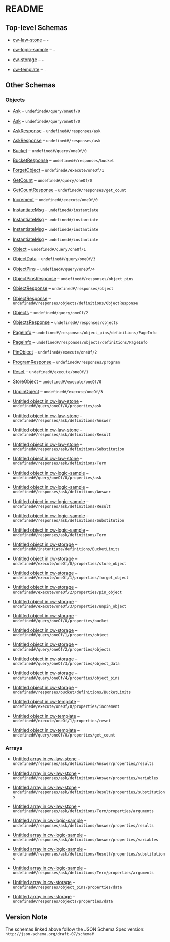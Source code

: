 # README

## Top-level Schemas

* [cw-law-stone](./cw-law-stone.md "CW Law StoneOverviewThe cw-law-stone smart contract aims to provide GaaS (i") – `-`

* [cw-logic-sample](./cw-logic-sample.md "CW Logic SampleSample contract to query the OKP4 logic module") – `-`

* [cw-storage](./cw-storage.md "CW StorageOverviewThe cw-storage smart contract enables the storage of arbitrary objects in any Cosmos blockchains using the CosmWasm framework") – `-`

* [cw-template](./cw-template.md "CW TemplateBase smart contract to start coding into the blockchain 🚀") – `-`

## Other Schemas

### Objects

* [Ask](./cw-law-stone-querymsg-oneof-ask.md "If not broken, ask the logic module the provided query with the law program loaded") – `undefined#/query/oneOf/0`

* [Ask](./cw-logic-sample-querymsg-oneof-ask.md "Ask returns the evaluation of the query using the program context through the logic module") – `undefined#/query/oneOf/0`

* [AskResponse](./cw-law-stone-responses-askresponse.md) – `undefined#/responses/ask`

* [AskResponse](./cw-logic-sample-responses-askresponse.md) – `undefined#/responses/ask`

* [Bucket](./cw-storage-querymsg-oneof-bucket.md "Bucket returns the bucket information") – `undefined#/query/oneOf/0`

* [BucketResponse](./cw-storage-responses-bucketresponse.md "BucketResponse is the response of the Bucket query") – `undefined#/responses/bucket`

* [ForgetObject](./cw-storage-executemsg-oneof-forgetobject.md "ForgetObject first unpin the object from the bucket for the considered sender, then remove it from the storage if it is not pinned anymore") – `undefined#/execute/oneOf/1`

* [GetCount](./cw-template-querymsg-oneof-getcount.md "GetCount returns the current count as a json-encoded number") – `undefined#/query/oneOf/0`

* [GetCountResponse](./cw-template-responses-getcountresponse.md "We define a custom struct for each query response") – `undefined#/responses/get_count`

* [Increment](./cw-template-executemsg-oneof-increment.md "Execute an increment message") – `undefined#/execute/oneOf/0`

* [InstantiateMsg](./cw-law-stone-instantiatemsg.md "Instantiate message") – `undefined#/instantiate`

* [InstantiateMsg](./cw-logic-sample-instantiatemsg.md "Instantiate messages") – `undefined#/instantiate`

* [InstantiateMsg](./cw-storage-instantiatemsg.md "Instantiate messages") – `undefined#/instantiate`

* [InstantiateMsg](./cw-template-instantiatemsg.md "Instantiate messages") – `undefined#/instantiate`

* [Object](./cw-storage-querymsg-oneof-object.md "Object returns the object information with the given id") – `undefined#/query/oneOf/1`

* [ObjectData](./cw-storage-querymsg-oneof-objectdata.md "ObjectData returns the content of the object with the given id") – `undefined#/query/oneOf/3`

* [ObjectPins](./cw-storage-querymsg-oneof-objectpins.md "ObjectPins returns the list of addresses that pinned the object with the given id with support for pagination") – `undefined#/query/oneOf/4`

* [ObjectPinsResponse](./cw-storage-responses-objectpinsresponse.md "ObjectPinsResponse is the response of the GetObjectPins query") – `undefined#/responses/object_pins`

* [ObjectResponse](./cw-storage-responses-objectresponse.md "ObjectResponse is the response of the Object query") – `undefined#/responses/object`

* [ObjectResponse](./cw-storage-responses-objectsresponse-definitions-objectresponse.md "ObjectResponse is the response of the Object query") – `undefined#/responses/objects/definitions/ObjectResponse`

* [Objects](./cw-storage-querymsg-oneof-objects.md "Objects returns the list of objects in the bucket with support for pagination") – `undefined#/query/oneOf/2`

* [ObjectsResponse](./cw-storage-responses-objectsresponse.md "ObjectsResponse is the response of the Objects query") – `undefined#/responses/objects`

* [PageInfo](./cw-storage-responses-objectpinsresponse-definitions-pageinfo.md "PageInfo is the page information returned for paginated queries") – `undefined#/responses/object_pins/definitions/PageInfo`

* [PageInfo](./cw-storage-responses-objectsresponse-definitions-pageinfo.md "PageInfo is the page information returned for paginated queries") – `undefined#/responses/objects/definitions/PageInfo`

* [PinObject](./cw-storage-executemsg-oneof-pinobject.md "PinObject pins the object in the bucket for the considered sender") – `undefined#/execute/oneOf/2`

* [ProgramResponse](./cw-law-stone-responses-programresponse.md "ProgramResponse carry elements to locate the program in a cw-storage contract") – `undefined#/responses/program`

* [Reset](./cw-template-executemsg-oneof-reset.md "Reset counter to the specified value") – `undefined#/execute/oneOf/1`

* [StoreObject](./cw-storage-executemsg-oneof-storeobject.md "StoreObject store an object to the bucket and make the sender the owner of the object") – `undefined#/execute/oneOf/0`

* [UnpinObject](./cw-storage-executemsg-oneof-unpinobject.md "UnpinObject unpins the object in the bucket for the considered sender") – `undefined#/execute/oneOf/3`

* [Untitled object in cw-law-stone](./cw-law-stone-querymsg-oneof-ask-properties-ask.md) – `undefined#/query/oneOf/0/properties/ask`

* [Untitled object in cw-law-stone](./cw-law-stone-responses-askresponse-definitions-answer.md) – `undefined#/responses/ask/definitions/Answer`

* [Untitled object in cw-law-stone](./cw-law-stone-responses-askresponse-definitions-result.md) – `undefined#/responses/ask/definitions/Result`

* [Untitled object in cw-law-stone](./cw-law-stone-responses-askresponse-definitions-substitution.md) – `undefined#/responses/ask/definitions/Substitution`

* [Untitled object in cw-law-stone](./cw-law-stone-responses-askresponse-definitions-term.md) – `undefined#/responses/ask/definitions/Term`

* [Untitled object in cw-logic-sample](./cw-logic-sample-querymsg-oneof-ask-properties-ask.md) – `undefined#/query/oneOf/0/properties/ask`

* [Untitled object in cw-logic-sample](./cw-logic-sample-responses-askresponse-definitions-answer.md) – `undefined#/responses/ask/definitions/Answer`

* [Untitled object in cw-logic-sample](./cw-logic-sample-responses-askresponse-definitions-result.md) – `undefined#/responses/ask/definitions/Result`

* [Untitled object in cw-logic-sample](./cw-logic-sample-responses-askresponse-definitions-substitution.md) – `undefined#/responses/ask/definitions/Substitution`

* [Untitled object in cw-logic-sample](./cw-logic-sample-responses-askresponse-definitions-term.md) – `undefined#/responses/ask/definitions/Term`

* [Untitled object in cw-storage](./cw-storage-instantiatemsg-definitions-bucketlimits.md "BucketLimits is the type of the limits of a bucket") – `undefined#/instantiate/definitions/BucketLimits`

* [Untitled object in cw-storage](./cw-storage-executemsg-oneof-storeobject-properties-store_object.md) – `undefined#/execute/oneOf/0/properties/store_object`

* [Untitled object in cw-storage](./cw-storage-executemsg-oneof-forgetobject-properties-forget_object.md) – `undefined#/execute/oneOf/1/properties/forget_object`

* [Untitled object in cw-storage](./cw-storage-executemsg-oneof-pinobject-properties-pin_object.md) – `undefined#/execute/oneOf/2/properties/pin_object`

* [Untitled object in cw-storage](./cw-storage-executemsg-oneof-unpinobject-properties-unpin_object.md) – `undefined#/execute/oneOf/3/properties/unpin_object`

* [Untitled object in cw-storage](./cw-storage-querymsg-oneof-bucket-properties-bucket.md) – `undefined#/query/oneOf/0/properties/bucket`

* [Untitled object in cw-storage](./cw-storage-querymsg-oneof-object-properties-object.md) – `undefined#/query/oneOf/1/properties/object`

* [Untitled object in cw-storage](./cw-storage-querymsg-oneof-objects-properties-objects.md) – `undefined#/query/oneOf/2/properties/objects`

* [Untitled object in cw-storage](./cw-storage-querymsg-oneof-objectdata-properties-object_data.md) – `undefined#/query/oneOf/3/properties/object_data`

* [Untitled object in cw-storage](./cw-storage-querymsg-oneof-objectpins-properties-object_pins.md) – `undefined#/query/oneOf/4/properties/object_pins`

* [Untitled object in cw-storage](./cw-storage-responses-bucketresponse-definitions-bucketlimits.md "BucketLimits is the type of the limits of a bucket") – `undefined#/responses/bucket/definitions/BucketLimits`

* [Untitled object in cw-template](./cw-template-executemsg-oneof-increment-properties-increment.md) – `undefined#/execute/oneOf/0/properties/increment`

* [Untitled object in cw-template](./cw-template-executemsg-oneof-reset-properties-reset.md) – `undefined#/execute/oneOf/1/properties/reset`

* [Untitled object in cw-template](./cw-template-querymsg-oneof-getcount-properties-get_count.md) – `undefined#/query/oneOf/0/properties/get_count`

### Arrays

* [Untitled array in cw-law-stone](./cw-law-stone-responses-askresponse-definitions-answer-properties-results.md) – `undefined#/responses/ask/definitions/Answer/properties/results`

* [Untitled array in cw-law-stone](./cw-law-stone-responses-askresponse-definitions-answer-properties-variables.md) – `undefined#/responses/ask/definitions/Answer/properties/variables`

* [Untitled array in cw-law-stone](./cw-law-stone-responses-askresponse-definitions-result-properties-substitutions.md) – `undefined#/responses/ask/definitions/Result/properties/substitutions`

* [Untitled array in cw-law-stone](./cw-law-stone-responses-askresponse-definitions-term-properties-arguments.md) – `undefined#/responses/ask/definitions/Term/properties/arguments`

* [Untitled array in cw-logic-sample](./cw-logic-sample-responses-askresponse-definitions-answer-properties-results.md) – `undefined#/responses/ask/definitions/Answer/properties/results`

* [Untitled array in cw-logic-sample](./cw-logic-sample-responses-askresponse-definitions-answer-properties-variables.md) – `undefined#/responses/ask/definitions/Answer/properties/variables`

* [Untitled array in cw-logic-sample](./cw-logic-sample-responses-askresponse-definitions-result-properties-substitutions.md) – `undefined#/responses/ask/definitions/Result/properties/substitutions`

* [Untitled array in cw-logic-sample](./cw-logic-sample-responses-askresponse-definitions-term-properties-arguments.md) – `undefined#/responses/ask/definitions/Term/properties/arguments`

* [Untitled array in cw-storage](./cw-storage-responses-objectpinsresponse-properties-data.md "The list of addresses that pinned the object") – `undefined#/responses/object_pins/properties/data`

* [Untitled array in cw-storage](./cw-storage-responses-objectsresponse-properties-data.md "The list of objects in the bucket") – `undefined#/responses/objects/properties/data`

## Version Note

The schemas linked above follow the JSON Schema Spec version: `http://json-schema.org/draft-07/schema#`
